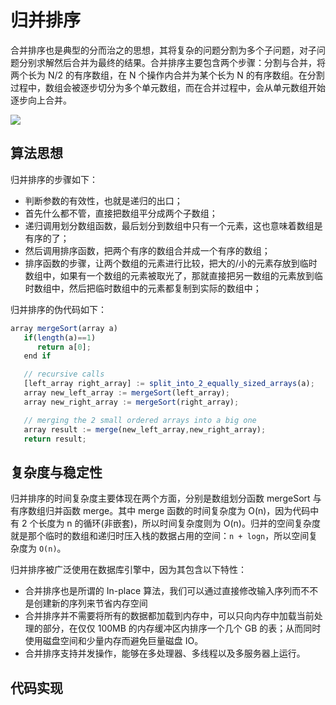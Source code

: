 # 归并排序

合并排序也是典型的分而治之的思想，其将复杂的问题分割为多个子问题，对子问题分别求解然后合并为最终的结果。合并排序主要包含两个步骤：分割与合并，将两个长为 N/2 的有序数组，在 N 个操作内合并为某个长为 N 的有序数组。在分割过程中，数组会被逐步切分为多个单元数组，而在合并过程中，会从单元数组开始逐步向上合并。

![](https://i.postimg.cc/NFLkJtfq/image.png)

## 算法思想

归并排序的步骤如下：

- 判断参数的有效性，也就是递归的出口；
- 首先什么都不管，直接把数组平分成两个子数组；
- 递归调用划分数组函数，最后划分到数组中只有一个元素，这也意味着数组是有序的了；
- 然后调用排序函数，把两个有序的数组合并成一个有序的数组；
- 排序函数的步骤，让两个数组的元素进行比较，把大的/小的元素存放到临时数组中，如果有一个数组的元素被取光了，那就直接把另一数组的元素放到临时数组中，然后把临时数组中的元素都复制到实际的数组中；

归并排序的伪代码如下：

```js
array mergeSort(array a)
   if(length(a)==1)
      return a[0];
   end if

   // recursive calls
   [left_array right_array] := split_into_2_equally_sized_arrays(a);
   array new_left_array := mergeSort(left_array);
   array new_right_array := mergeSort(right_array);

   // merging the 2 small ordered arrays into a big one
   array result := merge(new_left_array,new_right_array);
   return result;
```

## 复杂度与稳定性

归并排序的时间复杂度主要体现在两个方面，分别是数组划分函数 mergeSort 与有序数组归并函数 merge。其中 merge 函数的时间复杂度为 O(n)，因为代码中有 2 个长度为 n 的循环(非嵌套)，所以时间复杂度则为 O(n)。归并的空间复杂度就是那个临时的数组和递归时压入栈的数据占用的空间：`n + logn`，所以空间复杂度为 `O(n)`。

归并排序被广泛使用在数据库引擎中，因为其包含以下特性：

- 合并排序也是所谓的 In-place 算法，我们可以通过直接修改输入序列而不不是创建新的序列来节省内存空间
- 合并排序并不需要将所有的数据都加载到内存中，可以只向内存中加载当前处理的部分，在仅仅 100MB 的内存缓冲区内排序一个几个 GB 的表；从而同时使用磁盘空间和少量内存而避免巨量磁盘 IO。
- 合并排序支持并发操作，能够在多处理器、多线程以及多服务器上运行。

## 代码实现
